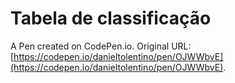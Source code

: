 # Tabela de classificação

A Pen created on CodePen.io. Original URL: [https://codepen.io/danieltolentino/pen/OJWWbvE](https://codepen.io/danieltolentino/pen/OJWWbvE).



